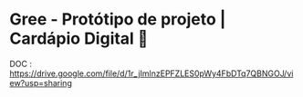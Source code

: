 # Gree - Protótipo de projeto | Cardápio Digital 🥗

DOC : https://drive.google.com/file/d/1r_jImlnzEPFZLES0pWy4FbDTq7QBNGOJ/view?usp=sharing
